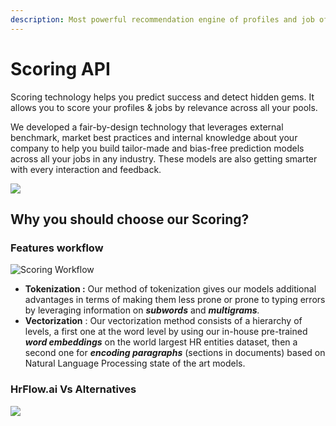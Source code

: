 ```yaml
---
description: Most powerful recommendation engine of profiles and job offers.
---
```


# Scoring API

Scoring technology helps you predict success and detect hidden gems. It allows you to score your profiles & jobs by relevance across all your pools. 

We developed a fair-by-design technology that leverages external benchmark, market best practices and internal knowledge about your company to help you build tailor-made and bias-free prediction models across all your jobs in any industry. These models are also getting smarter with every interaction and feedback.



![](https://lh3.googleusercontent.com/ojfdLeNBCyPQVa-ejZq8XgkDYIbYIHVm82hwuu6kNkJC38FOV37jsLI-fjUyXWSOvoPu-kvlbSOsFTaTsZYgaFfPq22tDEfcqghJoElhI8RdpFrHrdUMVi8br_leedY23oHtoJCD1_c)

## Why you should choose our Scoring?

### Features workflow

![Scoring Workflow](../.gitbook/assets/scoring.png)



* **Tokenization :** Our method of tokenization gives our models additional advantages in terms of making them less prone or prone to typing errors by leveraging  information on _**subwords**_ and _**multigrams**._
* **Vectorization** : Our vectorization method consists of a hierarchy of levels, a first one at the word level by using our in-house pre-trained _**word embeddings**_ on the world largest HR entities dataset, then a second one for _**encoding paragraphs**_ \(sections in documents\) based on Natural Language Processing state of the art models.

### **HrFlow.ai Vs Alternatives**

![](../.gitbook/assets/screenshot-2020-04-15-at-08.28.43.png)

